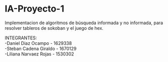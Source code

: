 # IA-Proyecto-1
Implementacion de algoritmos de búsqueda informada y  no informada, para resolver tableros de sokoban y el juego de hex.</br>

INTEGRANTES: </br>
-Daniel Diaz Ocampo - 1629338 </br>
-Steban Cadena Giraldo - 1670129 </br>
-Liliana Narvaez Rojas - 1530302</br>
